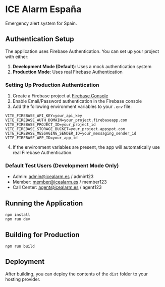 
# ICE Alarm España

Emergency alert system for Spain.

## Authentication Setup

The application uses Firebase Authentication. You can set up your project with either:

1. **Development Mode (Default)**: Uses a mock authentication system
2. **Production Mode**: Uses real Firebase Authentication

### Setting Up Production Authentication

1. Create a Firebase project at [Firebase Console](https://console.firebase.google.com/)
2. Enable Email/Password authentication in the Firebase console
3. Add the following environment variables to your `.env` file:

```
VITE_FIREBASE_API_KEY=your_api_key
VITE_FIREBASE_AUTH_DOMAIN=your_project.firebaseapp.com
VITE_FIREBASE_PROJECT_ID=your_project_id
VITE_FIREBASE_STORAGE_BUCKET=your_project.appspot.com
VITE_FIREBASE_MESSAGING_SENDER_ID=your_messaging_sender_id
VITE_FIREBASE_APP_ID=your_app_id
```

4. If the environment variables are present, the app will automatically use real Firebase Authentication.

### Default Test Users (Development Mode Only)

- Admin: admin@icealarm.es / admin123
- Member: member@icealarm.es / member123
- Call Center: agent@icealarm.es / agent123

## Running the Application

```
npm install
npm run dev
```

## Building for Production

```
npm run build
```

## Deployment

After building, you can deploy the contents of the `dist` folder to your hosting provider.
